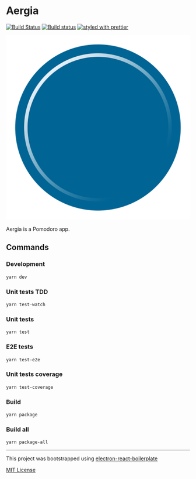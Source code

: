 # Aergia

[![Build Status](https://travis-ci.org/Zyst/Aergia.svg?branch=master)](https://travis-ci.org/Zyst/Aergia) [![Build status](https://ci.appveyor.com/api/projects/status/16v9vdwprmxf5da6?svg=true)](https://ci.appveyor.com/project/Zyst/aergia/branch/master) [![styled with prettier](https://img.shields.io/badge/styled_with-prettier-ff69b4.svg)](https://github.com/prettier/prettier)

![Aergia](resources/Icon.png)

Aergia is a Pomodoro app.

## Commands

### Development

```
yarn dev
```

### Unit tests TDD

```
yarn test-watch
```

### Unit tests

```
yarn test
```

### E2E tests

```
yarn test-e2e
```
### Unit tests coverage

```
yarn test-coverage
```

### Build

```
yarn package
```

### Build all

```
yarn package-all
```

----------------------------

This project was bootstrapped using [electron-react-boilerplate](https://github.com/chentsulin/electron-react-boilerplate.git)

[MIT License](LICENSE)
